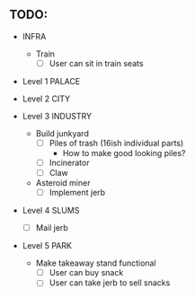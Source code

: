 ## TODO:

- INFRA
    - Train
        - [ ] User can sit in train seats
- Level 1 PALACE

- Level 2 CITY

- Level 3 INDUSTRY
    - Build junkyard
        - [ ] Piles of trash (16ish individual parts)
            - How to make good looking piles?
        - [ ] Incinerator
        - [ ] Claw
    - Asteroid miner
        - [ ] Implement jerb

- Level 4 SLUMS
    - [ ] Mail jerb

- Level 5 PARK
    - Make takeaway stand functional
        - [ ] User can buy snack
        - [ ] User can take jerb to sell snacks
